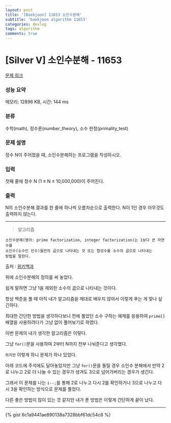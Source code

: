 ```yaml
---
layout: post
title: '[Baekjoon] 11653 소인수분해'
subtitle: 'baekjoon algorithm 11653'
categories: devlog
tags: algorithm
comments: true
---
```


# [Silver V] 소인수분해 - 11653 

[문제 링크](https://www.acmicpc.net/problem/11653) 

### 성능 요약

메모리: 12896 KB, 시간: 144 ms

### 분류

수학(math), 정수론(number_theory), 소수 판정(primality_test)

### 문제 설명

<p>정수 N이 주어졌을 때, 소인수분해하는 프로그램을 작성하시오.</p>

### 입력 

 <p>첫째 줄에 정수 N (1 ≤ N ≤ 10,000,000)이 주어진다.</p>

### 출력 

 <p>N의 소인수분해 결과를 한 줄에 하나씩 오름차순으로 출력한다. N이 1인 경우 아무것도 출력하지 않는다.</p>

---

> 알고리즘

```
소인수분해(영어: prime factorization, integer factorization)는 1보다 큰 자연수를 
소인수(소수인 인수)들만의 곱으로 나타내는 것 또는 합성수를 소수의 곱으로 나타내는
방법을 말한다.
```
출처 : [위키백과](https://ko.wikipedia.org/wiki/%EC%86%8C%EC%9D%B8%EC%88%98%EB%B6%84%ED%95%B4)

위에 소인수분해의 정의를 써 놓았다.

쉽게 말하면 그냥 1을 제외한 소수의 곱으로 나타내는 것이다.

항상 백준을 풀 때 아직 내가 알고리즘을 제대로 배우지 않아서 이렇게 푸는 게 맞나 싶긴하다.

최대한 간단한 방법을 생각하다보니 전에 풀었던 소수 구하는 예제를 응용하여 `prime[]` 배열을 사용하려다가 그냥 없이 풀어보기로 하였다.

이번 문제의 내가 생각한 알고리즘은 이렇다.

그냥 `for()`문을 사용하여 2부터 N까지 전부 나눠준다고 생각했다.

`하지만` 이렇게 하니 문제가 하나 있었다.

아래 코드에 주석에도 달아놓았지만 그냥 `for()`문을 돌릴 경우 소인수 분해에서 만약 2로 나누고 2로 더 나눌 수 있는 경우가 생겨도 3으로 넘어가버리는 경우가 생긴다.

그래서 이 문제를 나는 `i--;`를 통해 2로 나누고 다시 2를 확인하거나 3으로 나누고 다시 3을 확인하는 방식으로 문제를 풀었다.

다른 좋은 방법이 많이 있는 것 같지만 내가 푼 방법은 이렇게 간단하게 끝이 났다.

---

<script>document.write('<div>Script Running</div>')</script>
{% gist 6c1a9441ae890138a7328bbf61dc54c8 %}
